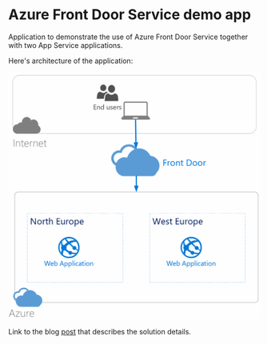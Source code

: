 # Azure Front Door Service demo app

Application to demonstrate the use of Azure Front Door Service
together with two App Service applications.

Here's architecture of the application:

![Azure Front Door Service demo app architecture](doc/Architecture.png "Azure Front Door Service demo app architecture")

Link to the blog [post](https://medium.com/@janne_mattila/using-azure-front-door-service-with-app-services-c3ec9cf6cbe3) that describes the solution details.